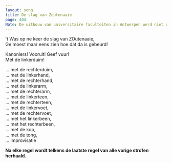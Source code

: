 ```yaml
---
layout: song
title: De slag van Zoutenaaie
page: 404
Note: De uitbouw van universitaire faculteiten in Antwerpen werd niet onverdeeld enthousiast onthaald aan de bestaande universiteiten. Leuvense leden van het Katholiek Vlaams Hoogstudentenverbond (KVHV) hielden het ludiek en richtten symbolisch een nieuwe universiteit op in Zoutenaaie, in die tijd met nog geen 30 inwoners de kleinste gemeente van het land. (Bron: "150 jaar RUCA")
---
```


't Was op ne keer de slag van ZOutenaaie,  
Ge moest maar eens zien hoe dat da is gebeurd!  

Kanoniers! Vooruit! Geef vuur!  
Met de linkerduim!  

... met de rechterduim,  
... met de linkerhand,  
... met de rechterhand,  
... met de linkerarm,  
... met de rechterarm,  
... met de linkerteen,  
... met de rechterteen,  
... met de linkervoet,  
... met de rechtervoet,  
... met het linkerbeen,  
... met het rechterbeen,  
... met de kop,  
... met de tong,  
... improvisatie  

__Na elke regel wordt telkens de laatste regel van alle vorige strofen herhaald.__
